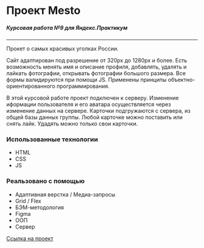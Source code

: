 # Проект Mesto
##### Курсовая работа №9 для Яндекс.Практикум
---

Прокет о самых красивых уголках России.

Сайт адаптирован под разрешение от 320px до 1280px и более.
Есть возможность менять имя и описание профиля, добавлять, удалять и лайкать фотографии, открывать фотографии большого размера. Все формы валидируются при помощи JS. Применены принципы объектно-ориентированного программирования.

В этой курсовой работе проект подключен к серверу. Изменение иформации пользователя и его аватара осуществляется через изменение данных на сервере. Карточки подгружаются с сервера, из общей базы данных группы. Любой карточке можно поставить или снять лайк. Удадять можно только свои карточки.

### Использованные технологии

* HTML
* CSS
* JS

### Реальзовано с помощью

* Адаптивная верстка / Медиа-запросы
* Grid / Flex
* БЭМ-методология
* Figma
* ООП
* Сервер 



[Ссылка на проект](https://olga-mishareva.github.io/mesto/)
